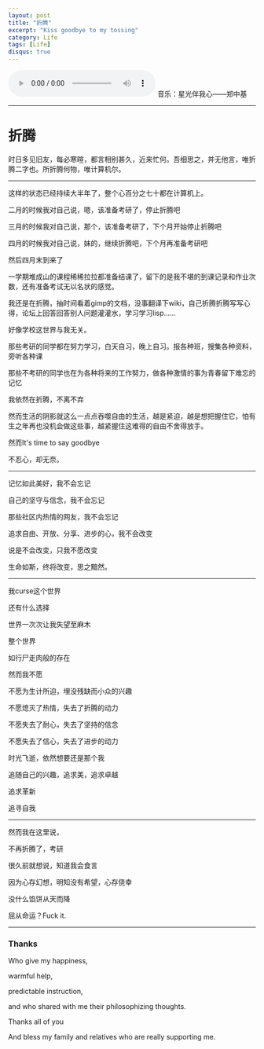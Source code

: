 ```yaml
---
layout: post
title: "折腾"
excerpt: "Kiss goodbye to my tossing"
category: Life
tags: [Life]
disqus: true
---
```


<div class="audio">
<audio controls="controls">
<source src="http://lhtlyybox.googlecode.com/files/m.ogg" type="audio/ogg" /> 
您的浏览器不支持 audio 标签。
</audio>
音乐：星光伴我心——郑中基
</div>

***

# 折腾

时日多见旧友，每必寒暄，都言相别甚久，近来忙何。吾细思之，并无他言，唯折腾二字也。所折腾何物，唯计算机尔。

***

这样的状态已经持续大半年了，整个心百分之七十都在计算机上。

二月的时候我对自己说，嗯，该准备考研了，停止折腾吧

三月的时候我对自己说，那个，该准备考研了，下个月开始停止折腾吧

四月的时候我对自己说，妹的，继续折腾吧，下个月再准备考研吧

然后四月末到来了

一学期堆成山的课程稀稀拉拉都准备结课了，留下的是我不堪的到课记录和作业次数，还有准备考试无以名状的感觉。

我还是在折腾，抽时间看着gimp的文档，没事翻译下wiki，自己折腾折腾写写心得，论坛上回答回答别人问题灌灌水，学习学习lisp......

好像学校这世界与我无关。

那些考研的同学都在努力学习，白天自习，晚上自习。报各种班，搜集各种资料，旁听各种课

那些不考研的同学也在为各种将来的工作努力，做各种激情的事为青春留下难忘的记忆

我依然在折腾，不离不弃

然而生活的阴影就这么一点点吞噬自由的生活，越是紧迫，越是想把握住它，怕有生之年再也没机会做这些事，越紧握住这难得的自由不舍得放手。


然而It's time to say goodbye

不忍心，却无奈。

***

记忆如此美好，我不会忘记

自己的坚守与信念，我不会忘记

那些社区内热情的网友，我不会忘记

追求自由、开放、分享、进步的心，我不会改变

说是不会改变，只我不愿改变

生命如斯，终将改变，思之黯然。

***

我curse这个世界

还有什么选择

世界一次次让我失望至麻木

整个世界

如行尸走肉般的存在

然而我不愿

不愿为生计所迫，埋没残缺而小众的兴趣

不愿熄灭了热情，失去了折腾的动力

不愿失去了耐心，失去了坚持的信念

不愿失去了信心，失去了进步的动力

时光飞逝，依然想要还是那个我

追随自己的兴趣，追求美，追求卓越

追求革新

追寻自我

***

然而我在这里说，

不再折腾了，考研

很久前就想说，知道我会食言

因为心存幻想，明知没有希望，心存侥幸

没什么馅饼从天而降

屈从命运？Fuck it.


***

### Thanks

Who give my happiness,

warmful help,

predictable instruction,

and who shared with me their philosophizing thoughts.

Thanks all of you

And bless my family and relatives who are really supporting me.



